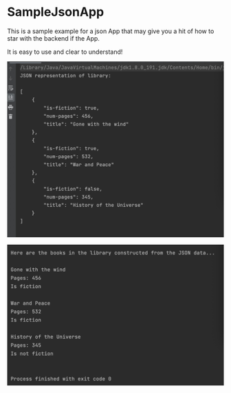 # SampleJsonApp
This is a sample example for a json App that may give you a hit of how to star with the backend if the App.

It is easy to use and clear to understand!

![avatar](https://github.com/yuxin-d/SampleJsonApp/blob/main/img/1.jpg)

![avatar](https://github.com/yuxin-d/SampleJsonApp/blob/main/img/2.jpg)


